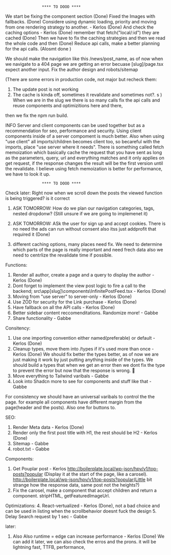 
                    **** TO DOOO ****

We start be fixing the component section (Done)
Fixed the Images with fallbacks. (Done)
Considere using dynamic loading, priority and moving from one rendering strategy to another. - Kerlos (Done)
And check the caching options - Kerlos (Done)
remember that fetch("local/:id") they are cached (Done)
Then we have to fix the caching strategies and then we read the whole code and then (Done)
Reduce api calls, make a better planning for the api calls. (Alosmt done )


We should make the navigation like this /news/post_name, as of now when we navigate to a 404 page we are getting an error becuase [slug]/page.tsx expect another input. 
Fix the author design and robots/sitemap



(There are some errors in production code, not major but recheck them: 
1. The update post is not working
2. The cache is kinda off, sometimes it revalidate and sometimes not?. s
)
When we are in the slug we there is so many calls 
fix the api calls and reuse components and optimizitions here and there, 


then we fix the npm run build.


INFO
Server and client components can be used together but as a recommendation for seo, performance and security. Using client components inside of a server compoment is much better. Also when using "use client" all imports/children becomes client too, so becareful with the imports, place "use server where it needs". There is something called fetch memoization which basically cache the request that you have sent as long as the parameters, query, url and everything matches and it only applies on get request, if the response changes the result will be the first version until the revalidate. I believe using fetch memoization is better for performance, we have to look it up. 


                    **** TO DOOO ****

Check later:
Right  now when we scroll down the posts the viewed function is being triggered? is it correct
1. ASK TOMORROW: How do we plan our navigation categories, tags, nested dropdonw? (Still unsure if we are going to implemenet it)
2. ASK TOMORROW: ASk the user for sign up and accept cookies. There is no need the ads can run without consent also itss just addprofit that required it (Done)

4. different caching options, many places need fix. We need to determine which parts of the page is really important and need frech data also we need to centrlize the revalidate time if possible. 
 
Functions:

1. Render all author, create a page and a query to display the author - Kerlos (Done)  
2. Dont forget to implement the view post logic to fire a call to the backend; src\app[slug]\components\InfinitePostFeed.tsx - Kerlos (Done) 
3. Moving from "use server" to server-only - Kerlos (Done)
4. Use ZOD for security for the Link purchase - Kerlos (Done)
5. Have fallback on all the API calls - Kerlos (Done)
6. Better sidebar content reccomenditations. Randomize more! - Gabbe
7. Share functionality - Gabbe

Consitency:

1. Use one importing convention either named(preferable) or default - Kerlos (Done)
2. Cleanup types, move them into /types if it's used more than once - Kerlos (Done) We should fix better the types better, as of now we are just making it work by just putting anything inside of the types. We should build a types that when we get an error then we dont fix the type to prevent the error but now that the response is wrong. 🤣
3. Move everything to Tailwind varibals - Gabbe
4. Look into Shadcn more to see for components and stuff like that - Gabbe

For consistency we should have an universal varibals to control the the page. for example all components have different margin from the page(header and the posts). Also one for buttons to. 


SEO:

1. Render Meta data - Kerlos (Done) 
2. Render only the first post title with H1, the rest should be H2 - Kerlos (Done)
3. Sitemap - Gabbe
4. robot.txt - Gabbe


Components:

1. Get Pouplar post - Kerlos http://boilerplate.local/wp-json/hpv/v1/top-posts?popular (Display it at the start of the page, like a carosel). 
http://boilerplate.local/wp-json/hpv/v1/top-posts?popular(Little bit strange how the response data, same post not the heights?)
2. Fix the carosel, make a component that accept children and return a component. 
stripHTML, getFeaturedImageUrl. 

Optimizations:
4. React-vertualized - Kerlos (Done), not a bad choice and can be used in listing when the scrollbehavior doesnt fuck the design
5. Delay Search request by 1 sec - Gabbe




later: 

 
1. Also Also runtime = edge can increase performance - Kerlos (Done) We can add it later, we can also check the erros and the prons. it will be lightning fast, TTFB, performance, 